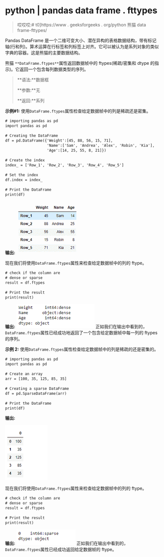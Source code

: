 # python | pandas data frame . fttypes

> 哎哎哎:# t0]https://www . geeksforgeeks . org/python 熊猫 data frame-fttypes/

Pandas DataFrame 是一个二维可变大小、潜在异构的表格数据结构，带有标记轴(行和列)。算术运算在行标签和列标签上对齐。它可以被认为是系列对象的类似字典的容器。这是熊猫的主要数据结构。

熊猫 `**DataFrame.ftypes**`属性返回数据帧中的 ftypes(稀疏/密集和 dtype 的指示)。它返回一个包含每列数据类型的序列。

> **语法:**数据框
> 
> **参数:**无
> 
> **返回:**系列

**示例#1:** 使用`DataFrame.ftypes`属性检查给定数据帧中的列是稀疏还是密集。

```
# importing pandas as pd
import pandas as pd

# Creating the DataFrame
df = pd.DataFrame({'Weight':[45, 88, 56, 15, 71],
                   'Name':['Sam', 'Andrea', 'Alex', 'Robin', 'Kia'],
                   'Age':[14, 25, 55, 8, 21]})

# Create the index
index_ = ['Row_1', 'Row_2', 'Row_3', 'Row_4', 'Row_5']

# Set the index
df.index = index_

# Print the DataFrame
print(df)
```

**输出:**
![](img/64424eb76121875ed8cceabce6670c8d.png)

现在我们将使用`DataFrame.ftypes`属性来检查给定数据帧中的列的 ftype。

```
# check if the column are 
# dense or sparse
result = df.ftypes

# Print the result
print(result)
```

**输出:**
![](img/ebae9e83b2c8ce423c07686c1b47a3b1.png)
正如我们在输出中看到的，`DataFrame.ftypes`属性已经成功地返回了一个包含给定数据帧中每一列的 ftypes 的序列。

**示例 2:** 使用`DataFrame.ftypes`属性检查给定数据帧中的列是稀疏的还是密集的。

```
# importing pandas as pd
import pandas as pd

# Create an array
arr = [100, 35, 125, 85, 35]

# Creating a sparse DataFrame
df = pd.SparseDataFrame(arr)

# Print the DataFrame
print(df)
```

**输出:**

![](img/7b9d1ea166f91c281a1886d8e2f4270b.png)

现在我们将使用`DataFrame.ftypes`属性来检查给定数据帧中的列的 ftype。

```
# check if the column are 
# dense or sparse
result = df.ftypes

# Print the result
print(result)
```

**输出:**
![](img/019d5f971aab6eb6505f1e1f53085a9e.png)
正如我们在输出中看到的，`DataFrame.ftypes`属性已经成功返回给定数据帧的 ftype。